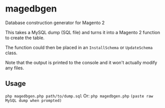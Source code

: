 # magedbgen
Database construction generator for Magento 2

This takes a MySQL dump (SQL file) and turns it into a Magento 2 function to create the table.

The function could then be placed in an `InstallSchema` or `UpdateSchema` class.

Note that the output is printed to the console and it won't actually modify any files.

## Usage
`php magedbgen.php path/to/dump.sql`
Or:
`php magedbgen.php`
`(paste raw MySQL dump when prompted)`
